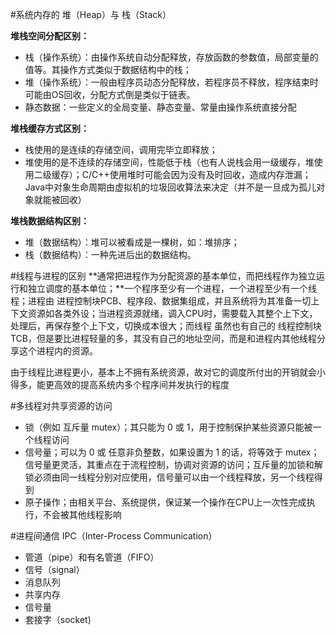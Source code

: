 #系统内存的 堆（Heap）与 栈（Stack）

**堆栈空间分配区别：**  

- 栈（操作系统）：由操作系统自动分配释放，存放函数的参数值，局部变量的值等。其操作方式类似于数据结构中的栈；
- 堆（操作系统）：一般由程序员动态分配释放，若程序员不释放，程序结束时可能由OS回收，分配方式倒是类似于链表。
- 静态数据：一些定义的全局变量、静态变量、常量由操作系统直接分配

**堆栈缓存方式区别：**  

- 栈使用的是连续的存储空间，调用完毕立即释放；
- 堆使用的是不连续的存储空间，性能低于栈（也有人说栈会用一级缓存，堆使用二级缓存）；C/C++使用堆时可能会因为没有及时回收，造成内存泄漏；Java中对象生命周期由虚拟机的垃圾回收算法来决定（并不是一旦成为孤儿对象就能被回收）

**堆栈数据结构区别：**  

- 堆（数据结构）：堆可以被看成是一棵树，如：堆排序；
- 栈（数据结构）：一种先进后出的数据结构。

#线程与进程的区别
**通常把进程作为分配资源的基本单位，而把线程作为独立运行和独立调度的基本单位；**一个程序至少有一个进程，一个进程至少有一个线程；进程由 进程控制块PCB、程序段、数据集组成，并且系统将为其准备一切上下文资源如各类外设；当进程资源就绪，调入CPU时，需要载入其整个上下文，处理后，再保存整个上下文，切换成本很大；而线程 虽然也有自己的 线程控制块TCB，但是要比进程轻量的多，其没有自己的地址空间，而是和进程内其他线程分享这个进程内的资源。 

由于线程比进程更小，基本上不拥有系统资源，故对它的调度所付出的开销就会小得多，能更高效的提高系统内多个程序间并发执行的程度

#多线程对共享资源的访问
- 锁（例如 互斥量 mutex）；其只能为 0 或 1，用于控制保护某些资源只能被一个线程访问
- 信号量；可以为 0 或 任意非负整数，如果设置为 1 的话，将等效于 mutex；信号量更灵活，其重点在于流程控制，协调对资源的访问；互斥量的加锁和解锁必须由同一线程分别对应使用，信号量可以由一个线程释放，另一个线程得到
- 原子操作；由相关平台、系统提供，保证某一个操作在CPU上一次性完成执行，不会被其他线程影响

#进程间通信 IPC（Inter-Process Communication）
- 管道（pipe）和有名管道（FIFO）
- 信号（signal）
- 消息队列
- 共享内存
- 信号量
- 套接字（socket)


























































































































































































































































































































































































































































 


























































































































































